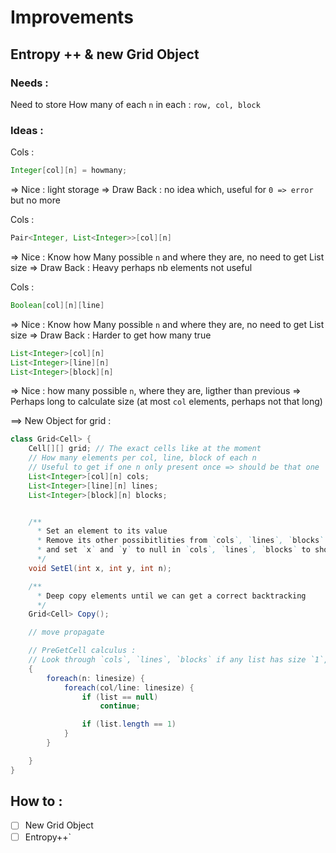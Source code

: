 # Improvements 

## Entropy ++ & new Grid Object

### Needs :

Need to store How many of each `n` in each : `row, col, block`

### Ideas :

Cols : 
```java
Integer[col][n] = howmany;
```
=> Nice : light storage 
=> Draw Back : no idea which, useful for `0 => error` but no more

Cols : 
```java
Pair<Integer, List<Integer>>[col][n]
```
=> Nice : Know how Many possible `n` and where they are, no need to get List size
=> Draw Back : Heavy perhaps nb elements not useful 


Cols : 
```java
Boolean[col][n][line] 
```
=> Nice : Know how Many possible `n` and where they are, no need to get List size
=> Draw Back : Harder to get how many true

```java
List<Integer>[col][n] 
List<Integer>[line][n]
List<Integer>[block][n]
```

=> Nice : how many possible `n`, where they are, ligther than previous
=> Perhaps long to calculate size (at most `col` elements, perhaps not that long)



==> New Object for grid :

```java
class Grid<Cell> {
    Cell[][] grid; // The exact cells like at the moment
    // How many elements per col, line, block of each n
    // Useful to get if one n only present once => should be that one
    List<Integer>[col][n] cols; 
    List<Integer>[line][n] lines;
    List<Integer>[block][n] blocks;


    /**
      * Set an element to its value 
      * Remove its other possibitlities from `cols`, `lines`, `blocks`
      * and set `x` and `y` to null in `cols`, `lines`, `blocks` to show done
      */
    void SetEl(int x, int y, int n); 

    /** 
      * Deep copy elements until we can get a correct backtracking
      */
    Grid<Cell> Copy();

    // move propagate 

    // PreGetCell calculus : 
    // Look through `cols`, `lines`, `blocks` if any list has size `1`, if so set its value
    {
        foreach(n: linesize) {
            foreach(col/line: linesize) {
                if (list == null)
                    continue;

                if (list.length == 1)
            }
        }

    }
}
```


## How to :

- [ ] New Grid Object
- [ ] Entropy++`
